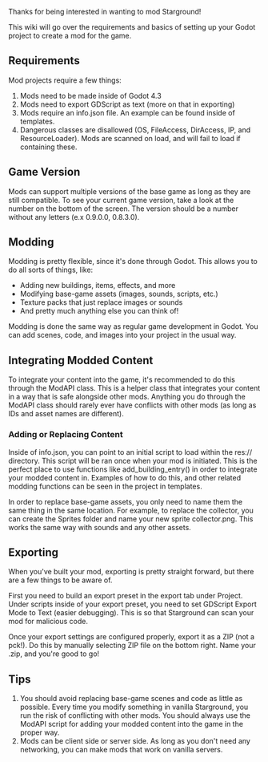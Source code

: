 Thanks for being interested in wanting to mod Starground!

This wiki will go over the requirements and basics of setting up your Godot project to create a mod for the game.

## Requirements
Mod projects require a few things:
1. Mods need to be made inside of Godot 4.3
2. Mods need to export GDScript as text (more on that in exporting)
3. Mods require an info.json file. An example can be found inside of templates.
4. Dangerous classes are disallowed (OS, FileAccess, DirAccess, IP, and ResourceLoader). Mods are scanned on load, and will fail to load if containing these.

## Game Version
Mods can support multiple versions of the base game as long as they are still compatible. To see your current game version, take a look at the number on the bottom of the screen. The version should be a number without any letters (e.x 0.9.0.0, 0.8.3.0).

## Modding
Modding is pretty flexible, since it's done through Godot. This allows you to do all sorts of things, like:
* Adding new buildings, items, effects, and more
* Modifying base-game assets (images, sounds, scripts, etc.)
* Texture packs that just replace images or sounds
* And pretty much anything else you can think of!

Modding is done the same way as regular game development in Godot. You can add scenes, code, and images into your project in the usual way.

## Integrating Modded Content
To integrate your content into the game, it's recommended to do this through the ModAPI class. This is a helper class that integrates your content in a way that is safe alongside other mods. Anything you do through the ModAPI class should rarely ever have conflicts with other mods (as long as IDs and asset names are different).

### Adding or Replacing Content
Inside of info.json, you can point to an initial script to load within the res:// directory. This script will be ran once when your mod is initiated. This is the perfect place to use functions like add_building_entry() in order to integrate your modded content in. Examples of how to do this, and other related modding functions can be seen in the project in templates.

In order to replace base-game assets, you only need to name them the same thing in the same location. For example, to replace the collector, you can create the Sprites folder and name your new sprite collector.png. This works the same way with sounds and any other assets.

## Exporting
When you've built your mod, exporting is pretty straight forward, but there are a few things to be aware of.

First you need to build an export preset in the export tab under Project. Under scripts inside of your export preset, you need to set GDScript Export Mode to Text (easier debugging). This is so that Starground can scan your mod for malicious code.

Once your export settings are configured properly, export it as a ZIP (not a pck!). Do this by manually selecting ZIP file on the bottom right. Name your .zip, and you're good to go!

## Tips
1. You should avoid replacing base-game scenes and code as little as possible. Every time you modify something in vanilla Starground, you run the risk of conflicting with other mods. You should always use the ModAPI script for adding your modded content into the game in the proper way.
2. Mods can be client side or server side. As long as you don't need any networking, you can make mods that work on vanilla servers.